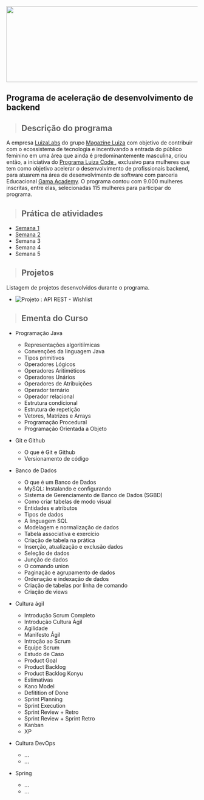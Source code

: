 
<img src="https://github.com/giselemanuel/programa-Magalu-backend/blob/main/imagens/cabecalho-programa-magalu.jpeg" data-canonical-src="https://gyazo.com/eb5c5741b6a9a16c692170a41a49c858.png" width="20000" height="200" />

## Programa de aceleração de desenvolvimento de backend


>## Descrição do programa

A empresa [LuizaLabs](https://www.linkedin.com/company/luizalabs/) do grupo [Magazine Luiza](https://ri.magazineluiza.com.br/ShowCanal/Luizalabs?=1JUWriFLLGrhkdS3dgBhZQ==) com objetivo de contribuir com o ecossistema de tecnologia e incentivando a entrada do público feminino em uma área que ainda é predominantemente masculina, criou então, a iniciativa do [Programa Luiza Code ](https://www.linkedin.com/posts/luizalabs_magalu-tem-320-bolsas-de-estudo-em-curso-activity-6775505432246071296-pt1D/), exclusivo para mulheres que tem  como objetivo acelerar o desenvolvimento de profissionais backend, para atuarem na área de desenvolvimento de software com parceria Educacional [Gama Academy](https://www.linkedin.com/school/gama-academy/). O programa contou com 9.000 mulheres inscritas, entre elas, selecionadas 115 mulheres para participar do programa.

> ## Prática de atividades
  + [Semana 1](https://github.com/giselemanuel/programa-magazine-luiza-backend/tree/main/exercicios-luizacode/src/semana1)
  + [Semana 2](https://github.com/giselemanuel/programa-magazine-luiza-backend/tree/main/exercicios-luizacode/src/semana2)
  + Semana 3
  + Semana 4
  + Semana 5

> ## Projetos
Listagem de projetos desenvolvidos durante o programa.
  + ![Projeto : API REST - Wishlist](https://github.com/giselemanuel/projeto-luizacode.git)

>## Ementa do Curso
+ Programação Java
  + Representações algoritiímicas
  + Convenções da linguagem Java
  + Tipos primitivos
  + Operadores Lógicos
  + Operadores Aritiméticos
  + Operadores Unários
  + Operadores de Atribuições
  + Operador ternário
  + Operador relacional
  + Estrutura condicional
  + Estrutura de repetição
  + Vetores, Matrizes e Arrays
  + Programação Procedural
  + Programação Orientada a Objeto

+ Git e Github
  + O que é Git e Github
  + Versionamento de código

+ Banco de Dados
  + O que é um Banco de Dados
  + MySQL: Instalando e configurando
  + Sistema de Gerenciamento de Banco de Dados (SGBD)
  + Como criar tabelas de modo visual
  + Entidades e atributos
  + Tipos de dados
  + A linguagem SQL
  + Modelagem e normalização de dados
  + Tabela associativa e exercício
  + Criação de tabela na prática
  + Inserção, atualização e exclusão dados
  + Seleção de dados
  + Junção de dados
  + O comando union
  + Paginação e agrupamento de dados
  + Ordenação e indexação de dados
  + Criação de tabelas por linha de comando
  + Criação de views


+ Cultura ágil
  + Introdução Scrum Completo
  + Introdução Cultura Ágil
  + Agilidade
  + Manifesto Ágil
  + Introção ao Scrum
  + Equipe Scrum
  + Estudo de Caso
  + Product Goal
  + Product Backlog
  + Product Backlog Konyu
  + Estimativas
  + Kano Model
  + Defitition of Done
  + Sprint Planning
  + Sprint Execution
  + Sprint Review + Retro
  + Sprint Review + Sprint Retro
  + Kanban
  + XP  
  
  
+ Cultura DevOps
  + ...
  + ...


+ Spring
  + ...
  + ...
